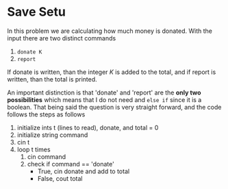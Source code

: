 # Save Setu

In this problem we are calculating how much money is donated. With the input there are two distinct commands

1. `donate K`
2. `report`

If donate is written, than the integer _K_ is added to the total, and if report is written, than the total is printed.

An important distinction is that 'donate' and 'report' are the **only two possibilities** which means that I do not need and `else if` since it is a boolean. That being said the question is very straight forward, and the code follows the steps as follows

1. initialize ints t (lines to read), donate, and total = 0
2. initialize string command
3. cin t
4. loop t times
   1. cin command
   2. check if command == 'donate'
      - True, cin donate and add to total
      - False, cout total
